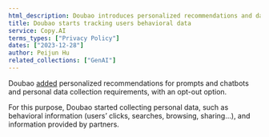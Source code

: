 ```yaml
---
html_description: Doubao introduces personalized recommendations and data collection with opt-out. Personal data includes behavioral and partner-provided information.
title: Doubao starts tracking users behavioral data
service: Copy.AI
terms_types: ["Privacy Policy"]
dates: ["2023-12-28"]
author: Peijun Hu
related_collections: ["GenAI"]
---
```


Doubao [added](https://github.com/OpenTermsArchive/GenAI-versions/commit/c799b6fce756dfc6894a2537db01d71d91a4f776) personalized recommendations for prompts and chatbots and personal data collection requirements, with an opt-out option.

For this purpose, Doubao started collecting personal data, such as behavioral information (users’ clicks, searches, browsing, sharing…), and information provided by partners.
